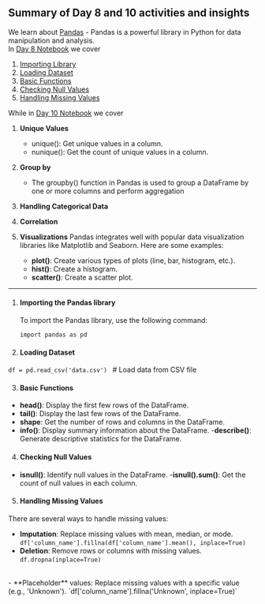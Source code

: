 ## Summary of Day 8 and 10 activities and insights

We learn about [Pandas](https://pandas.pydata.org/) - Pandas is a powerful library in Python for data manipulation and analysis.
<br>
In [Day 8 Notebook](../Day8_pandas_part1.ipynb) we cover 
1. [Importing Library](#importing-the-pandas-library)
2. [Loading Dataset](#loading-dataset)
3. [Basic Functions](#basic-functions)
4. [Checking Null Values](#checking-null-values)
5. [Handling Missing Values](#handling-missing-values)

While in [Day 10 Notebook](./Day10_pandas_part2,3.ipynb) we cover
1. **Unique Values**
   - unique(): Get unique values in a column.
   - nunique(): Get the count of unique values in a column.

2. **Group by**
   -   The groupby() function in Pandas is used to group a DataFrame by one or more columns and perform aggregation 

3. **Handling Categorical Data**
4. **Correlation**
5. **Visualizations**
Pandas integrates well with popular data visualization libraries like Matplotlib and Seaborn. Here are some examples:

   - **plot()**: Create various types of plots (line, bar, histogram, etc.).
   - **hist()**: Create a histogram.
   - **scatter()**: Create a scatter plot.
-------


1. #### Importing the Pandas library
    To import the Pandas library, use the following command:
    
    `import pandas as pd`


2. #### Loading Dataset

`df = pd.read_csv('data.csv') ` # Load data from CSV file


3. #### Basic Functions
- **head()**: Display the first few rows of the DataFrame.
- **tail()**: Display the last few rows of the DataFrame.
- **shape**: Get the number of rows and columns in the DataFrame.
- **info()**: Display summary information about the DataFrame.
-**describe()**: Generate descriptive statistics for the DataFrame.



4. #### Checking Null Values
- **isnull()**: Identify null values in the DataFrame.
-**isnull().sum()**: Get the count of null values in each column.

5. #### **Handling Missing Values**
There are several ways to handle missing values:

- **Imputation**: Replace missing values with mean, median, or mode.
  `df['column_name'].fillna(df['column_name'].mean(), inplace=True)`
  <br>
- **Deletion**: Remove rows or columns with missing values.
`df.dropna(inplace=True)`
<br> 
- **Placeholder** values: Replace missing values with a specific value (e.g., 'Unknown').
`df['column_name'].fillna('Unknown', inplace=True)`



